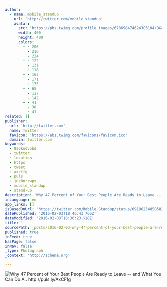 ```yaml
---
author:
  - name: mobile_standup
    url: 'http://twitter.com/mobile_standup'
    avatar:
      src: 'https://pbs.twimg.com/profile_images/678698474624303104/OG4XoZPz_400x400.jpg'
      width: 400
      height: 400
      colors:
        - - 206
          - 216
          - 224
        - - 122
          - 131
          - 118
        - - 163
          - 171
          - 175
        - - 65
          - 117
          - 142
        - - 41
          - 38
          - 41
related: []
publisher:
  url: 'http://twitter.com'
  name: Twitter
  favicon: 'https://abs.twimg.com/favicons/favicon.ico'
  domain: twitter.com
keywords:
  - 8s6kodv5bd
  - twitter
  - location
  - https
  - tweet
  - axcffg
  - puls
  - juk8nrrwpx
  - mobile_standup
  - stand-up
description: 'Why 47 Percent of Your Best People Are Ready to Leave -- and What You Can Do A.. http://puls.ly/AxCFfg'
inLanguage: en
app_links: []
isBasedOnUrl: 'https://twitter.com/Mobile_Standup/status/691862548505825280'
datePublished: '2016-02-03T18:46:43.766Z'
dateModified: '2016-02-03T18:36:23.518Z'
title: ''
sourcePath: _posts/2016-02-03-why-47-percent-of-your-best-people-are-ready-to-leave-and.md
published: true
inFeed: true
hasPage: false
inNav: false
_type: Photograph
_context: 'http://schema.org'

---
```

![Why 47 Percent of Your Best People Are Ready to Leave -- and What You Can Do A&period;&period; http&colon;&sol;&sol;puls&period;ly&sol;AxCFfg](https://pbs.twimg.com/media/CZn9UnKWwAEvxwX.jpg:large)